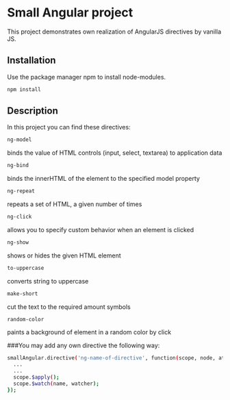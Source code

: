 # Small Angular project

This project demonstrates own realization of AngularJS directives by vanilla JS. 

## Installation

Use the package manager npm to install node-modules.

```bash
npm install
```
## Description

In this project you can find these directives:

```bash
ng-model
```
binds the value of HTML controls (input, select, textarea) to application data

```bash
ng-bind
```
binds the innerHTML of the element to the specified model property

```bash
ng-repeat
```
repeats a set of HTML, a given number of times


```bash
ng-click
```
allows you to specify custom behavior when an element is clicked

```bash
ng-show
```
shows or hides the given HTML element

```bash
to-uppercase 
```
converts string to uppercase

```bash
make-short
```
cut the text to the required amount symbols

```bash
random-color 
```
paints a background of element in a random color by click

###You may add any own directive the following way:

```bash
smallAngular.directive('ng-name-of-directive', function(scope, node, attrs) {
  ...
  ...
  scope.$apply();
  scope.$watch(name, watcher);
});
```
